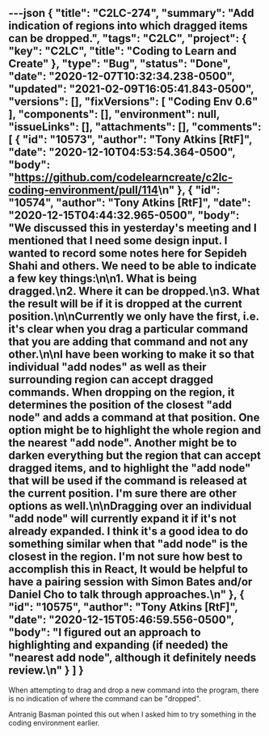 ---json
{
  "title": "C2LC-274",
  "summary": "Add indication of regions into which dragged items can be dropped.",
  "tags": "C2LC",
  "project": {
    "key": "C2LC",
    "title": "Coding to Learn and Create"
  },
  "type": "Bug",
  "status": "Done",
  "date": "2020-12-07T10:32:34.238-0500",
  "updated": "2021-02-09T16:05:41.843-0500",
  "versions": [],
  "fixVersions": [
    "Coding Env 0.6"
  ],
  "components": [],
  "environment": null,
  "issueLinks": [],
  "attachments": [],
  "comments": [
    {
      "id": "10573",
      "author": "Tony Atkins [RtF]",
      "date": "2020-12-10T04:53:54.364-0500",
      "body": "<https://github.com/codelearncreate/c2lc-coding-environment/pull/114>\n"
    },
    {
      "id": "10574",
      "author": "Tony Atkins [RtF]",
      "date": "2020-12-15T04:44:32.965-0500",
      "body": "We discussed this in yesterday's meeting and I mentioned that I need some design input.  I wanted to record some notes here for Sepideh Shahi and others.  We need to be able to indicate a few key things:\n\n1. What is being dragged.\n2. Where it can be dropped.\n3. What the result will be if it is dropped at the current position.\n\nCurrently we only have the first, i.e. it's clear when you drag a particular command that you are adding that command and not any other.\n\nI have been working to make it so that individual \"add nodes\" as well as their surrounding region can accept dragged commands.  When dropping on the region, it determines the position of the closest \"add node\" and adds a command at that position.  One option might be to highlight the whole region and the nearest \"add node\".  Another might be to darken everything but the region that can accept dragged items, and to highlight the \"add node\" that will be used if the command is released at the current position.  I'm sure there are other options as well.\n\nDragging over an individual \"add node\" will currently expand it if it's not already expanded.  I think it's a good idea to do something similar when that \"add node\" is the closest in the region.  I'm not sure how best to accomplish this in React, It would be helpful to have a pairing session with Simon Bates and/or Daniel Cho to talk through approaches.\n"
    },
    {
      "id": "10575",
      "author": "Tony Atkins [RtF]",
      "date": "2020-12-15T05:46:59.556-0500",
      "body": "I figured out an approach to highlighting and expanding (if needed) the \"nearest add node\", although it definitely needs review.\n"
    }
  ]
}
---
When attempting to drag and drop a new command into the program, there is no indication of where the command can be "dropped".

Antranig Basman pointed this out when I asked him to try something in the coding environment earlier.

        